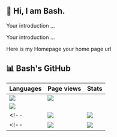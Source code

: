 ## 👋 Hi, I am Bash.

Your introduction ...

Your introduction ...

Here is my Homepage your home page url</td>


## 📊 Bash's GitHub

|Languages |Page views|Stats|
|--------------|------------|------------|
|![](https://github-readme-stats.vercel.app/api/top-langs/?username=bashhutchbenji&layout=compact&langs_count=8&theme=dark)|<a href="https://mapmyvisitors.com/web/1c012" title="Visit tracker"><img src="https://mapmyvisitors.com/map.png?cl=080808&w=a&t=n&d=fGHYRArq-DT0T_YEwgypfl1OyOAzZe7_0LO8qakFV6I&co=ffffff&ct=808080" /></a>|
![](https://github-readme-stats.vercel.app/api?username=bashhutchbenji&count_private=true&show_icons=true&rank_icon=github&theme=dark&include_all_commits=true)|
<!--|![](https://github-readme-stats.vercel.app/api?username=bashhutchbenji-uk&count_private=true&show_icons=true&rank_icon=github&theme=dark&include_all_commits=true)|![](https://github-readme-stats.vercel.app/api/top-langs/?username=bashhutchbenji-uk&layout=compact&langs_count=8&theme=dark)|-->
<!--|![](https://github-profile-summary-cards.vercel.app/api/cards/profile-details?username=bashhutchbenji-uk&theme=tokyonight)|![](https://clustrmaps.com/map_v2.png?cl=ffffff&w=400&t=n&d=Y3B6bfp__aiQSn4I4JkSipFUqc4h9sK5DYEEz5GRDgs)|-->

